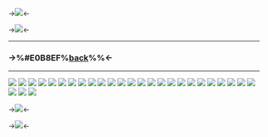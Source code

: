 ->![](https://files.catbox.moe/hzlisr.png)<-

->![](https://files.catbox.moe/tato74.png)<-

***
### ->%#E0B8EF%[back](https://rentry.co/mikopixels)%%<-
***

![](https://files.catbox.moe/jrial4.png)
![](https://files.catbox.moe/xb93kq.png)
![](https://files.catbox.moe/psw7le.png)
![](https://files.catbox.moe/9pbim6.png)
![](https://files.catbox.moe/5e05w5.png)
![](https://files.catbox.moe/4i4ubd.png)
![](https://files.catbox.moe/xr08k8.png)
![](https://files.catbox.moe/wtplzk.png)
![](https://files.catbox.moe/hlrrzk.png)
![](https://files.catbox.moe/g4f3ia.png)
![](https://files.catbox.moe/4jof5b.png)
![](https://files.catbox.moe/rsjrib.png)
![](https://files.catbox.moe/pz0uvv.gif)
![](https://files.catbox.moe/vfdzk4.png)
![](https://files.catbox.moe/w8thir.png) 
![](https://files.catbox.moe/dtldff.png)
![](https://files.catbox.moe/7cagqu.png)
![](https://files.catbox.moe/hud7ij.png)
![](https://files.catbox.moe/9ufdeh.png)
![](https://files.catbox.moe/2x2zgd.png)
![](https://files.catbox.moe/ebdvzl.png)
![](https://files.catbox.moe/jd42co.png)
![](https://files.catbox.moe/gv8af2.png)
![](https://files.catbox.moe/fsbqhf.png)
![](https://files.catbox.moe/sg0r3d.png)
![](https://files.catbox.moe/loq2d4.png)
![](https://files.catbox.moe/6vatbg.png)
![](https://files.catbox.moe/z6xdy0.png)

->![](https://files.catbox.moe/0yudne.png)<-

->![](https://files.catbox.moe/3yukz7.png)<-